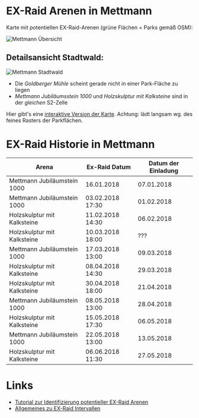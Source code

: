 # EX-Raid Arenen in Mettmann

Karte mit potentiellen EX-Raid-Arenen (grüne Flächen = Parks gemäß OSM):

![Mettmann Übersicht](me_overview.png)

## Detailsansicht Stadtwald:

![Mettmann Stadtwald](me_stadtwald.png)

- Die _Goldberger Mühle_ scheint gerade nicht in einer Park-Fläche zu liegen
- _Mettmann Jubiläumsstein 1000_ und _Holzskulptur mit Kalksteine_ sind in der *gleichen* S2-Zelle

Hier gibt's eine [interaktive Version der Karte](http://bl.ocks.org/d/7f23238679709016bf8236eae521276d). Achtung: lädt langsam wg. des feines Rasters der Parkflächen.

# EX-Raid Historie in Mettmann

| Arena | Ex-Raid Datum | Datum der Einladung  |
| ------------- |-------------|-----|
| Mettmann Jubiläumstein 1000 | 16.01.2018 | 07.01.2018 |
| Mettmann Jubiläumstein 1000 | 03.02.2018 17:30 | 01.02.2018 |
| Holzskulptur mit Kalksteine | 11.02.2018 14:30 | 06.02.2018 |
| Holzskulptur mit Kalksteine | 10.03.2018 18:00 | ??? |
| Mettmann Jubiläumstein 1000 | 17.03.2018 13:00 | 09.03.2018 |
| Holzskulptur mit Kalksteine | 08.04.2018 14:30 | 29.03.2018 |
| Holzskulptur mit Kalksteine | 30.04.2018 18:00 | 21.04.2018 |
| Mettmann Jubiläumstein 1000 | 08.05.2018 13:00 | 28.04.2018 |
| Holzskulptur mit Kalksteine | 15.05.2018 17:30 | 06.05.2018 |
| Mettmann Jubiläumstein 1000 | 22.05.2018 13:00 | 13.05.2018 |
| Holzskulptur mit Kalksteine | 06.06.2018 11:30 | 27.05.2018 |

# Links
- [Tutorial zur Identifizierung potentieller EX-Raid Arenen](https://blog.codecentric.de/2018/02/ex-raid-arenen-pokemon-go/)
- [Allgemeines zu EX-Raid Intervallen](https://www.reddit.com/r/TheSilphRoad/comments/7qg8pf/updated_ex_raid_invites_pattern_recognition/)
